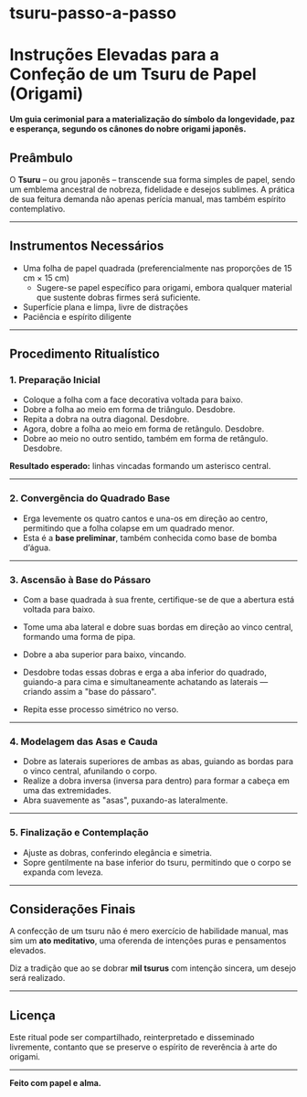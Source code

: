 # tsuru-passo-a-passo

# Instruções Elevadas para a Confeção de um Tsuru de Papel (Origami)

**Um guia cerimonial para a materialização do símbolo da longevidade, paz e esperança, segundo os cânones do nobre origami japonês.**

## Preâmbulo

O **Tsuru** – ou grou japonês – transcende sua forma simples de papel, sendo um emblema ancestral de nobreza, fidelidade e desejos sublimes. A prática de sua feitura demanda não apenas perícia manual, mas também espírito contemplativo.

---

## Instrumentos Necessários

- Uma folha de papel quadrada (preferencialmente nas proporções de 15 cm × 15 cm)
  - Sugere-se papel específico para origami, embora qualquer material que sustente dobras firmes será suficiente.
- Superfície plana e limpa, livre de distrações
- Paciência e espírito diligente

---

## Procedimento Ritualístico

### 1. **Preparação Inicial**
- Coloque a folha com a face decorativa voltada para baixo.
- Dobre a folha ao meio em forma de triângulo. Desdobre.
- Repita a dobra na outra diagonal. Desdobre.
- Agora, dobre a folha ao meio em forma de retângulo. Desdobre.
- Dobre ao meio no outro sentido, também em forma de retângulo. Desdobre.

**Resultado esperado:** linhas vincadas formando um asterisco central.

---

### 2. **Convergência do Quadrado Base**
- Erga levemente os quatro cantos e una-os em direção ao centro, permitindo que a folha colapse em um quadrado menor.
- Esta é a **base preliminar**, também conhecida como base de bomba d’água.

---

### 3. **Ascensão à Base do Pássaro**
- Com a base quadrada à sua frente, certifique-se de que a abertura está voltada para baixo.
- Tome uma aba lateral e dobre suas bordas em direção ao vinco central, formando uma forma de pipa.
- Dobre a aba superior para baixo, vincando.
- Desdobre todas essas dobras e erga a aba inferior do quadrado, guiando-a para cima e simultaneamente achatando as laterais — criando assim a "base do pássaro".

- Repita esse processo simétrico no verso.

---

### 4. **Modelagem das Asas e Cauda**
- Dobre as laterais superiores de ambas as abas, guiando as bordas para o vinco central, afunilando o corpo.
- Realize a dobra inversa (inversa para dentro) para formar a cabeça em uma das extremidades.
- Abra suavemente as "asas", puxando-as lateralmente.

---

### 5. **Finalização e Contemplação**
- Ajuste as dobras, conferindo elegância e simetria.
- Sopre gentilmente na base inferior do tsuru, permitindo que o corpo se expanda com leveza.

---

## Considerações Finais

A confecção de um tsuru não é mero exercício de habilidade manual, mas sim um **ato meditativo**, uma oferenda de intenções puras e pensamentos elevados.

Diz a tradição que ao se dobrar **mil tsurus** com intenção sincera, um desejo será realizado.

---

## Licença

Este ritual pode ser compartilhado, reinterpretado e disseminado livremente, contanto que se preserve o espírito de reverência à arte do origami.

---

**Feito com papel e alma.**
